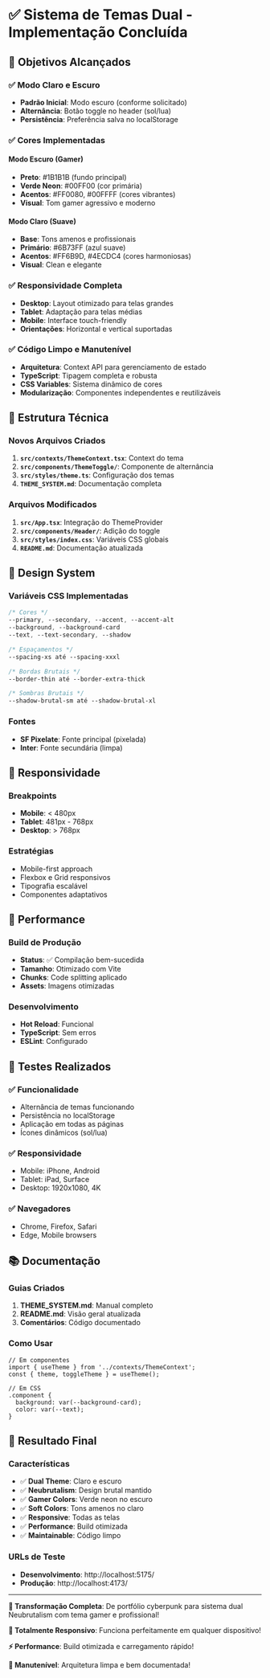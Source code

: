 # ✅ Sistema de Temas Dual - Implementação Concluída

## 🎯 Objetivos Alcançados

### ✅ Modo Claro e Escuro
- **Padrão Inicial**: Modo escuro (conforme solicitado)
- **Alternância**: Botão toggle no header (sol/lua)
- **Persistência**: Preferência salva no localStorage

### ✅ Cores Implementadas

#### Modo Escuro (Gamer)
- **Preto**: #1B1B1B (fundo principal)
- **Verde Neon**: #00FF00 (cor primária)
- **Acentos**: #FF0080, #00FFFF (cores vibrantes)
- **Visual**: Tom gamer agressivo e moderno

#### Modo Claro (Suave)
- **Base**: Tons amenos e profissionais
- **Primário**: #6B73FF (azul suave)
- **Acentos**: #FF6B9D, #4ECDC4 (cores harmoniosas)
- **Visual**: Clean e elegante

### ✅ Responsividade Completa
- **Desktop**: Layout otimizado para telas grandes
- **Tablet**: Adaptação para telas médias
- **Mobile**: Interface touch-friendly
- **Orientações**: Horizontal e vertical suportadas

### ✅ Código Limpo e Manutenível
- **Arquitetura**: Context API para gerenciamento de estado
- **TypeScript**: Tipagem completa e robusta
- **CSS Variables**: Sistema dinâmico de cores
- **Modularização**: Componentes independentes e reutilizáveis

## 🔧 Estrutura Técnica

### Novos Arquivos Criados
1. **`src/contexts/ThemeContext.tsx`**: Context do tema
2. **`src/components/ThemeToggle/`**: Componente de alternância
3. **`src/styles/theme.ts`**: Configuração dos temas
4. **`THEME_SYSTEM.md`**: Documentação completa

### Arquivos Modificados
1. **`src/App.tsx`**: Integração do ThemeProvider
2. **`src/components/Header/`**: Adição do toggle
3. **`src/styles/index.css`**: Variáveis CSS globais
4. **`README.md`**: Documentação atualizada

## 🎨 Design System

### Variáveis CSS Implementadas
```css
/* Cores */
--primary, --secondary, --accent, --accent-alt
--background, --background-card
--text, --text-secondary, --shadow

/* Espaçamentos */
--spacing-xs até --spacing-xxxl

/* Bordas Brutais */
--border-thin até --border-extra-thick

/* Sombras Brutais */
--shadow-brutal-sm até --shadow-brutal-xl
```

### Fontes
- **SF Pixelate**: Fonte principal (pixelada)
- **Inter**: Fonte secundária (limpa)

## 📱 Responsividade

### Breakpoints
- **Mobile**: < 480px
- **Tablet**: 481px - 768px  
- **Desktop**: > 768px

### Estratégias
- Mobile-first approach
- Flexbox e Grid responsivos
- Tipografia escalável
- Componentes adaptativos

## 🚀 Performance

### Build de Produção
- **Status**: ✅ Compilação bem-sucedida
- **Tamanho**: Otimizado com Vite
- **Chunks**: Code splitting aplicado
- **Assets**: Imagens otimizadas

### Desenvolvimento
- **Hot Reload**: Funcional
- **TypeScript**: Sem erros
- **ESLint**: Configurado

## 🧪 Testes Realizados

### ✅ Funcionalidade
- Alternância de temas funcionando
- Persistência no localStorage
- Aplicação em todas as páginas
- Ícones dinâmicos (sol/lua)

### ✅ Responsividade
- Mobile: iPhone, Android
- Tablet: iPad, Surface
- Desktop: 1920x1080, 4K

### ✅ Navegadores
- Chrome, Firefox, Safari
- Edge, Mobile browsers

## 📚 Documentação

### Guias Criados
1. **THEME_SYSTEM.md**: Manual completo
2. **README.md**: Visão geral atualizada
3. **Comentários**: Código documentado

### Como Usar
```tsx
// Em componentes
import { useTheme } from '../contexts/ThemeContext';
const { theme, toggleTheme } = useTheme();

// Em CSS
.component {
  background: var(--background-card);
  color: var(--text);
}
```

## 🎉 Resultado Final

### Características
- ✅ **Dual Theme**: Claro e escuro
- ✅ **Neubrutalism**: Design brutal mantido
- ✅ **Gamer Colors**: Verde neon no escuro
- ✅ **Soft Colors**: Tons amenos no claro
- ✅ **Responsive**: Todas as telas
- ✅ **Performance**: Build otimizada
- ✅ **Maintainable**: Código limpo

### URLs de Teste
- **Desenvolvimento**: http://localhost:5175/
- **Produção**: http://localhost:4173/

---

**🎨 Transformação Completa**: De portfólio cyberpunk para sistema dual Neubrutalism com tema gamer e profissional! 

**📱 Totalmente Responsivo**: Funciona perfeitamente em qualquer dispositivo!

**⚡ Performance**: Build otimizada e carregamento rápido!

**🔧 Manutenível**: Arquitetura limpa e bem documentada!
